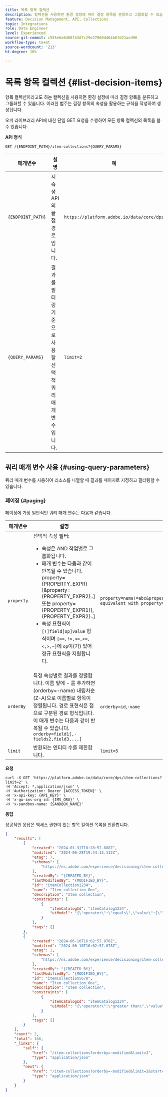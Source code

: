 ```yaml
---
title: 목록 항목 컬렉션
description: 컬렉션을 사용하면 환경 설정에 따라 결정 항목을 분류하고 그룹화할 수 있습니다.
feature: Decision Management, API, Collections
topic: Integrations
role: Data Engineer
level: Experienced
source-git-commit: c555e6a6d88f43d7c29e27060d464b8fd21aed96
workflow-type: tm+mt
source-wordcount: '213'
ht-degree: 10%

---
```



# 목록 항목 컬렉션 {#list-decision-items}

항목 컬렉션이라고도 하는 컬렉션을 사용하면 환경 설정에 따라 결정 항목을 분류하고 그룹화할 수 있습니다. 이러한 범주는 결정 항목의 속성을 활용하는 규칙을 작성하여 생성됩니다.

오퍼 라이브러리 API에 대한 단일 GET 요청을 수행하여 모든 항목 컬렉션의 목록을 볼 수 있습니다.

**API 형식**

```http
GET /{ENDPOINT_PATH}/item-collections?{QUERY_PARAMS}
```

| 매개변수 | 설명 | 예 |
| --------- | ----------- | ------- |
| `{ENDPOINT_PATH}` | 지속성 API의 끝점 경로입니다. | `https://platform.adobe.io/data/core/dps` |
| `{QUERY_PARAMS}` | 결과를 필터링 기준으로 사용할 선택적 쿼리 매개 변수입니다. | `limit=2` |

## 쿼리 매개 변수 사용 {#using-query-parameters}

쿼리 매개 변수를 사용하여 리소스를 나열할 때 결과를 페이지로 지정하고 필터링할 수 있습니다.

### 페이징 {#paging}

페이징에 가장 일반적인 쿼리 매개 변수는 다음과 같습니다.

| 매개변수 | 설명 | 예 |
| --------- | ----------- | ------- |
| `property` | 선택적 속성 필터: <ul><li>속성은 AND 작업별로 그룹화됩니다.</li><li>매개 변수는 다음과 같이 반복될 수 있습니다. property={PROPERTY_EXPR}[&amp;property={PROPERTY_EXPR2}..] 또는 property={PROPERTY_EXPR1}[,{PROPERTY_EXPR2}..]</li><li>속성 표현식이 `[!]field[op]value` 형식이며 `[==,!=,<=,>=,<,>,~]`에 `op`이(가) 있어 정규 표현식을 지원합니다.</li></ul> | `property=name!=abc&property=id~.*1234.*&property=description equivalent with property=name!=abc,id~.*1234.*,description.` |
| `orderBy` | 특정 속성별로 결과를 정렬합니다. 이름 앞에 - 를 추가하면 (orderby=-name) 내림차순 (Z-A)으로 이름별로 항목이 정렬됩니다. 경로 표현식은 점으로 구분된 경로 형식입니다. 이 매개 변수는 다음과 같이 반복될 수 있습니다. `orderby=field1[,-fields2,field3,...]` | `orderby=id`,`-name` |
| `limit` | 반환되는 엔티티 수를 제한합니다. | `limit=5` |

**요청**

```shell
curl -X GET 'https://platform.adobe.io/data/core/dps/item-collections?limit=2' \
-H 'Accept: *,application/json' \
-H 'Authorization: Bearer {ACCESS_TOKEN}' \
-H 'x-api-key: {API_KEY}' \
-H 'x-gw-ims-org-id: {IMS_ORG}' \
-H 'x-sandbox-name: {SANDBOX_NAME}'
```

**응답**

성공적인 응답은 액세스 권한이 있는 항목 컬렉션 목록을 반환합니다.

```json
{
    "results": [
        {
            "created": "2024-01-31T18:28:52.888Z",
            "modified": "2024-06-28T19:44:13.112Z",
            "etag": 7,
            "schemas": [
                "https://ns.adobe.com/experience/decisioning/item-collection;version=1.2"
            ],
            "createdBy": "{CREATED_BY}",
            "lastModifiedBy": "{MODIFIED_BY}",
            "id": "itemCollection1234",
            "name": "Item collection One",
            "description": "Item collection",
            "constraints": [
                {
                    "itemCatalogId": "itemCatalog1234",
                    "uiModel": "{\"operator\":\"equals\",\"value\":{\"left\":\"_experience.decisioning.decisionitem.itemName\",\"right\":\"Some offer item\"}}"
                }
            ],
            "tags": []
        },
        {
            "created": "2024-06-10T16:02:57.878Z",
            "modified": "2024-06-10T16:02:57.878Z",
            "etag": 1,
            "schemas": [
                "https://ns.adobe.com/experience/decisioning/item-collection;version=1.2"
            ],
            "createdBy": "{CREATED_BY}",
            "lastModifiedBy": "{MODIFIED_BY}",
            "id": "itemCollection5678",
            "name": "Item collection One",
            "description": "Item collection",
            "constraints": [
                {
                    "itemCatalogId": "itemCatalog1234",
                    "uiModel": "{\"operator\":\"greater than\",\"value\":{\"left\":\"_<imsOrg>.some_integer\",\"right\":100}}"
                }
            ],
            "tags": []
        }
    ],
    "count": 2,
    "total": 166,
    "_links": {
        "self": {
            "href": "/item-collections?orderby=-modified&limit=2",
            "type": "application/json"
        },
        "next": {
            "href": "/item-collections?orderby=-modified&limit=2&start=2024-06-04T23:37:33.980Z",
            "type": "application/json"
        }
    }
}
```
